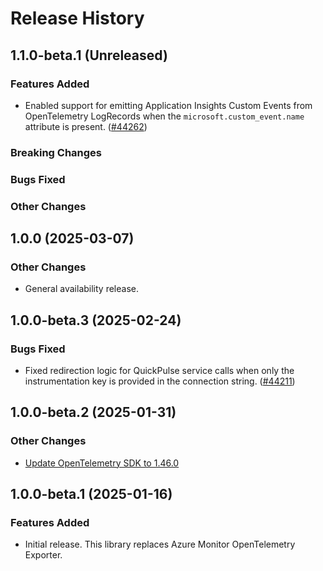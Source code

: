 # Release History

## 1.1.0-beta.1 (Unreleased)

### Features Added

* Enabled support for emitting Application Insights Custom Events from
  OpenTelemetry LogRecords when the `microsoft.custom_event.name` attribute is
  present. 
  ([#44262](https://github.com/Azure/azure-sdk-for-java/pull/44262))

### Breaking Changes

### Bugs Fixed

### Other Changes

## 1.0.0 (2025-03-07)

### Other Changes
- General availability release.

## 1.0.0-beta.3 (2025-02-24)

### Bugs Fixed
- Fixed redirection logic for QuickPulse service calls when only the instrumentation key is provided in the connection string. ([#44211](https://github.com/Azure/azure-sdk-for-net/pull/44211))

## 1.0.0-beta.2 (2025-01-31)

### Other Changes
- [Update OpenTelemetry SDK to 1.46.0](https://github.com/Azure/azure-sdk-for-java/pull/43974)

## 1.0.0-beta.1 (2025-01-16)

### Features Added
- Initial release. This library replaces Azure Monitor OpenTelemetry Exporter.
